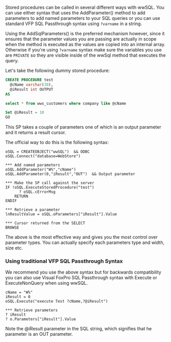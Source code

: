 ﻿Stored procedures can be called in several different ways with wwSQL. You can use either syntax that uses the AddParameter() method to add parameters to add named parameters to your SQL queries or you can use standard VFP SQL Passthrough syntax using `?varname` in a string.

Using the AddSqlParameters() is the preferred mechanism however, since it ensures that the parameter values you are passing are actually in scope when the method is executed as the values are copied into an internal array. Otherwise if you're using `?varname` syntax make sure the variables you use are `PRIVATE` so they are visible inside of the wwSql method that executes the query.

Let's take the following dummy stored procedure:

```sql
CREATE PROCEDURE test 
  @cName varchar(30),
  @iResult int OUTPUT
AS

select * from wws_customers where company like @cName

Set @iResult = 10
GO
```

This SP takes a couple of parameters one of which is an output parameter and it returns a result cursor.

The official way to do this is the following syntax:

```foxpro
oSQL = CREATEOBJECT("wwSQL")  && ODBC
oSQL.Connect("database=WebStore")

*** Add named parameters
oSQL.AddParameter("W%","cName")
oSQL.AddParameter(0,"iResult","OUT")  && Output parameter

*** Make the SP call against the server
IF !oSQL.ExecuteStoredProcedure("test")
      ? oSQL.cErrorMsg
	RETURN
ENDIF

*** Retrieve a parameter
lnResultValue = oSQL.oParameters["iResult"].Value

*** Cursor returned from the SELECT
BROWSE
```

The above is the most effective way and gives you the most control over parameter types. You can actually specify each parameters type and width, size etc.

### Using traditional VFP SQL Passthrough Syntax
We recommend you use the above syntax but for backwards compatibility you can also use Visual FoxPro SQL Passthrough syntax with Execute or ExecuteNonQuery when using wwSQL.

```foxpro
cName = "W%"
iResult = 0
oSQL.Execute("execute Test ?cName,?@iResult")

*** Retrieve parameters
? iResult
? o.Parameters["iResult"].Value
```

Note the @iResult parameter in the SQL string, which signifies that he parameter is an OUT parameter.